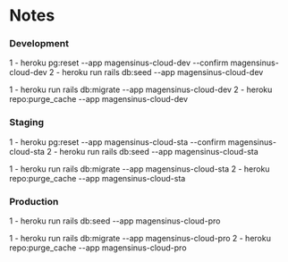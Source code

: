 # Notes

### Development
1 - heroku pg:reset --app magensinus-cloud-dev --confirm magensinus-cloud-dev
2 - heroku run rails db:seed --app magensinus-cloud-dev

1 - heroku run rails db:migrate --app magensinus-cloud-dev
2 - heroku repo:purge_cache --app magensinus-cloud-dev

### Staging
1 - heroku pg:reset --app magensinus-cloud-sta --confirm magensinus-cloud-sta
2 - heroku run rails db:seed --app magensinus-cloud-sta

1 - heroku run rails db:migrate --app magensinus-cloud-sta
2 - heroku repo:purge_cache --app magensinus-cloud-sta

### Production
1 - heroku run rails db:seed --app magensinus-cloud-pro

1 - heroku run rails db:migrate --app magensinus-cloud-pro
2 - heroku repo:purge_cache --app magensinus-cloud-pro
